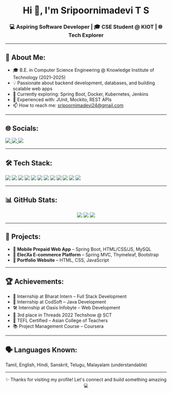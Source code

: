 <h1 align="center">Hi 👋, I'm Sripoornimadevi T S</h1>
<h3 align="center">💻 Aspiring Software Developer | 🎓 CSE Student @ KIOT | 🌐 Tech Explorer</h3>

---

## 🧠 About Me:
- 🎓 B.E. in Computer Science Engineering @ Knowledge Institute of Technology (2021–2025)
- 💡 Passionate about backend development, databases, and building scalable web apps
- 🌱 Currently exploring: Spring Boot, Docker, Kubernetes, Jenkins
- 🧪 Experienced with: JUnit, Mockito, REST APIs
- 📫 How to reach me: sripoornimadevi24@gmail.com

---

## 🌐 Socials:
<p align="left">
<a href="https://www.linkedin.com/in/sripoornimadevi" target="_blank">
  <img src="https://img.shields.io/badge/LinkedIn-0A66C2?style=for-the-badge&logo=linkedin&logoColor=white" />
</a>
<a href="https://twitter.com/sripoornimadevi1" target="_blank">
  <img src="https://img.shields.io/badge/Twitter-1DA1F2?style=for-the-badge&logo=twitter&logoColor=white" />
</a>
<a href="https://sripoornimadevi1.github.io" target="_blank">
  <img src="https://img.shields.io/badge/Portfolio-000000?style=for-the-badge&logo=githubpages&logoColor=white" />
</a>
</p>

---

## 🛠️ Tech Stack:
<p align="left">
  <img src="https://img.shields.io/badge/Java-007396?style=for-the-badge&logo=java&logoColor=white" />
  <img src="https://img.shields.io/badge/Spring%20Boot-6DB33F?style=for-the-badge&logo=springboot&logoColor=white" />
  <img src="https://img.shields.io/badge/MySQL-4479A1?style=for-the-badge&logo=mysql&logoColor=white" />
  <img src="https://img.shields.io/badge/PostgreSQL-336791?style=for-the-badge&logo=postgresql&logoColor=white" />
  <img src="https://img.shields.io/badge/MongoDB-47A248?style=for-the-badge&logo=mongodb&logoColor=white" />
  <img src="https://img.shields.io/badge/HTML5-E34F26?style=for-the-badge&logo=html5&logoColor=white" />
  <img src="https://img.shields.io/badge/CSS3-1572B6?style=for-the-badge&logo=css3&logoColor=white" />
  <img src="https://img.shields.io/badge/JavaScript-F7DF1E?style=for-the-badge&logo=javascript&logoColor=black" />
  <img src="https://img.shields.io/badge/Bootstrap-7952B3?style=for-the-badge&logo=bootstrap&logoColor=white" />
  <img src="https://img.shields.io/badge/Jenkins-D24939?style=for-the-badge&logo=jenkins&logoColor=white" />
  <img src="https://img.shields.io/badge/Docker-2496ED?style=for-the-badge&logo=docker&logoColor=white" />
  <img src="https://img.shields.io/badge/Kubernetes-326CE5?style=for-the-badge&logo=kubernetes&logoColor=white" />
</p>

---

## 📊 GitHub Stats:
<p align="center">
  <img src="https://github-readme-stats.vercel.app/api?username=sripoornimadevi1&show_icons=true&theme=dark" />
  <img src="https://github-readme-streak-stats.herokuapp.com/?user=sripoornimadevi1&theme=dark" />
  <img src="https://github-readme-stats.vercel.app/api/top-langs/?username=sripoornimadevi1&layout=compact&theme=dark" />
</p>

---

## 📁 Projects:
- 🔗 **Mobile Prepaid Web App** – Spring Boot, HTML/CSS/JS, MySQL  
- 🔗 **ElecXa E-commerce Platform** – Spring MVC, Thymeleaf, Bootstrap  
- 🔗 **Portfolio Website** – HTML, CSS, JavaScript

---

## 🏆 Achievements:
- 🌟 Internship at Bharat Intern – Full Stack Development  
- 🧠 Internship at CodSoft – Java Development  
- 🛠️ Internship at Oasis Infobyte – Web Development  
- 🥉 3rd place in Threads 2022 Techshow @ SCT  
- 📜 TEFL Certified – Asian College of Teachers  
- 📚 Project Management Course – Coursera

---

## 🗣️ Languages Known:
Tamil, English, Hindi, Sanskrit, Telugu, Malayalam (understandable)

---

<p align="center">✨ Thanks for visiting my profile! Let's connect and build something amazing 💻</p>
